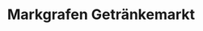 ---
title: "Markgrafen Getränkemarkt"
url: /bad-staffelstein/markgrafen-getraenkemarkt/
shop: Getränke
---